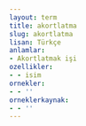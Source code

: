 ```yaml
---
layout: term
title: akortlatma
slug: akortlatma
lisan: Türkçe
anlamlar:
- Akortlatmak işi
ozellikler:
- - isim
ornekler:
- - ''
orneklerkaynak:
- - ''
---
```

